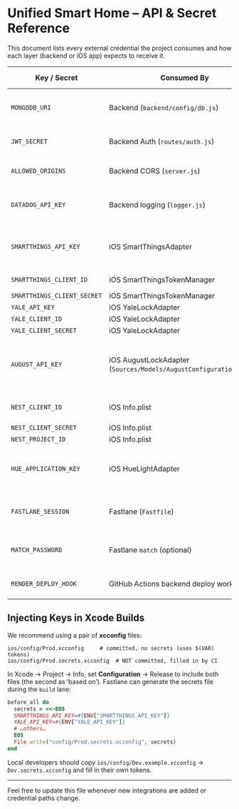 # Unified Smart Home – API & Secret Reference

This document lists every external credential the project consumes and how each layer (backend or iOS app) expects to receive it.

| Key / Secret | Consumed By | Source (Prod) | Local Dev Injection | Notes |
|--------------|-------------|---------------|---------------------|-------|
| `MONGODB_URI` | Backend (`backend/config/db.js`) | Render **Environment Group – Production** | `.env` or `backend/env.example` | Atlas SRV string incl. DB name.
| `JWT_SECRET` | Backend Auth (`routes/auth.js`) | Render env | `.env` | 32+ random chars.
| `ALLOWED_ORIGINS` | Backend CORS (`server.js`) | Render env | `.env` | Comma-separated list.
| `DATADOG_API_KEY` | Backend logging (`logger.js`) | Render env | Optional | Enables Pino-Datadog transport.
| `SMARTTHINGS_API_KEY` | iOS SmartThingsAdapter | Xcode `.xcconfig` loaded in Fastlane lane | `.xcconfig.local` or scheme env | |
| `SMARTTHINGS_CLIENT_ID` | iOS SmartThingsTokenManager | same as above | same | |
| `SMARTTHINGS_CLIENT_SECRET` | iOS SmartThingsTokenManager | same | same | |
| `YALE_API_KEY` | iOS YaleLockAdapter | same | same | |
| `YALE_CLIENT_ID` | iOS YaleLockAdapter | same | same | |
| `YALE_CLIENT_SECRET` | iOS YaleLockAdapter | same | same | |
| `AUGUST_API_KEY` | iOS AugustLockAdapter (`Sources/Models/AugustConfiguration.swift`) | hard-coded constant for now → **move to xcconfig before launch** | replace placeholder | |
| `NEST_CLIENT_ID` | iOS Info.plist | Info.plist (Prod config) | Info.plist dev placeholder | |
| `NEST_CLIENT_SECRET` | iOS Info.plist | Info.plist | |
| `NEST_PROJECT_ID` | iOS Info.plist | Info.plist | |
| `HUE_APPLICATION_KEY` | iOS HueLightAdapter | xcconfig | same | Generated during Hue Bridge pairing.
| `FASTLANE_SESSION` | Fastlane (`Fastfile`) | GitHub Actions secret & local shell | `.env.local` | 30-day session token.
| `MATCH_PASSWORD` | Fastlane `match` (optional) | GitHub Actions secret | `.env.local` | Only if you enable `match`.
| `RENDER_DEPLOY_HOOK` | GitHub Actions backend deploy workflow | GitHub Actions secret | N/A | URL from Render.

## Injecting Keys in Xcode Builds

We recommend using a pair of **xcconfig** files:

```
ios/config/Prod.xcconfig     # committed, no secrets (uses $(VAR) tokens)
ios/config/Prod.secrets.xcconfig  # NOT committed, filled in by CI
```

In Xcode → Project → Info, set **Configuration** → Release to include both files (the second as ‘based on’). Fastlane can generate the secrets file during the `build` lane:

```ruby
before_all do
  secrets = <<~EOS
  SMARTTHINGS_API_KEY=#{ENV["SMARTTHINGS_API_KEY"]}
  YALE_API_KEY=#{ENV["YALE_API_KEY"]}
  # …others…
  EOS
  File.write("config/Prod.secrets.xcconfig", secrets)
end
```

Local developers should copy `ios/config/Dev.example.xcconfig` → `Dev.secrets.xcconfig` and fill in their own tokens.

---

Feel free to update this file whenever new integrations are added or credential paths change. 